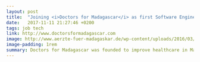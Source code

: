 ```yaml
---
layout: post
title:  "Joining <i>Doctors for Madagascar</i> as first Software Engineer"
date:   2017-11-11 21:27:46 +0200
tags: job tech
link: http://www.doctorsformadagascar.com
image: http://www.aerzte-fuer-madagaskar.de/wp-content/uploads/2016/03/logo-EN.png
image-padding: 1rem
summary: Doctors for Madagascar was founded to improve healthcare in Madagascar by investing in staff training, hospital infrastructure, equipment and patient care. I help them building a mobile payment infrastructure.
---
```



